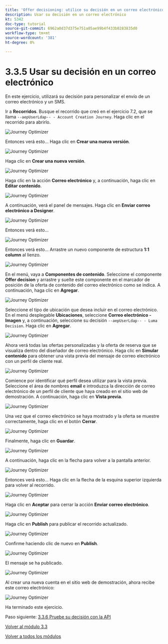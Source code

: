 ```yaml
---
title: 'Offer decisioning: utilice su decisión en un correo electrónico'
description: Usar su decisión en un correo electrónico
kt: 5342
doc-type: tutorial
source-git-commit: 6962a0d37d375e751a05ae99b4f433b0283835d0
workflow-type: tm+mt
source-wordcount: '381'
ht-degree: 0%

---
```


# 3.3.5 Usar su decisión en un correo electrónico

En este ejercicio, utilizará su decisión para personalizar el envío de un correo electrónico y un SMS.

Ir a **Recorridos**. Busque el recorrido que creó en el ejercicio 7.2, que se llama `--aepUserLdap-- - Account Creation Journey`. Haga clic en el recorrido para abrirlo.

![Journey Optimizer](./images/emailoffer1.png)

Entonces verá esto... Haga clic en **Crear una nueva versión**.

![Journey Optimizer](./images/journey1.png)

Haga clic en **Crear una nueva versión**.

![Journey Optimizer](./images/journey2.png)

Haga clic en la acción **Correo electrónico** y, a continuación, haga clic en **Editar contenido**.

![Journey Optimizer](./images/journey3.png)

A continuación, verá el panel de mensajes. Haga clic en **Enviar correo electrónico a Designer**.

![Journey Optimizer](./images/emailoffer2.png)

Entonces verá esto...

![Journey Optimizer](./images/emailoffer5.png)

Entonces verá esto... Arrastre un nuevo componente de estructura **1:1 column** al lienzo.

![Journey Optimizer](./images/emailoffer6.png)

En el menú, vaya a **Componentes de contenido**. Seleccione el componente **Offer decision** y arrastre y suelte este componente en el marcador de posición de la oferta de contenido del correo electrónico como se indica. A continuación, haga clic en **Agregar**.

![Journey Optimizer](./images/emailoffer7.png)

Seleccione el tipo de ubicación que desea incluir en el correo electrónico. En el menú desplegable **Ubicaciones**, seleccione **Correo electrónico - Imagen** y, a continuación, seleccione su decisión `--aepUserLdap-- - Luma Decision`. Haga clic en **Agregar**.

![Journey Optimizer](./images/emailoffer8.png)

Ahora verá todas las ofertas personalizadas y la oferta de reserva que se visualiza dentro del diseñador de correo electrónico. Haga clic en **Simular contenido** para obtener una vista previa del mensaje de correo electrónico con un perfil de cliente real.

![Journey Optimizer](./images/emailoffer9.png)

Comience por identificar qué perfil desea utilizar para la vista previa. Seleccione el área de nombres **email** e introduzca la dirección de correo electrónico de un perfil de cliente que haya creado en el sitio web de demostración. A continuación, haga clic en **Vista previa**.

![Journey Optimizer](./images/emailoffer10.png)

Una vez que el correo electrónico se haya mostrado y la oferta se muestre correctamente, haga clic en el botón **Cerrar**.

![Journey Optimizer](./images/emailoffer11.png)

Finalmente, haga clic en **Guardar**.

![Journey Optimizer](./images/emailoffer12.png)

A continuación, haga clic en la flecha para volver a la pantalla anterior.

![Journey Optimizer](./images/emailoffer13.png)

Entonces verá esto... Haga clic en la flecha de la esquina superior izquierda para volver al recorrido.

![Journey Optimizer](./images/emailoffer14.png)

Haga clic en **Aceptar** para cerrar la acción **Enviar correo electrónico**.

![Journey Optimizer](./images/emailoffer14a.png)

Haga clic en **Publish** para publicar el recorrido actualizado.

![Journey Optimizer](./images/emailoffer14b.png)

Confirme haciendo clic de nuevo en **Publish**.

![Journey Optimizer](./images/emailoffer15.png)

El mensaje se ha publicado.

![Journey Optimizer](./images/emailoffer16.png)

Al crear una nueva cuenta en el sitio web de demostración, ahora recibe este correo electrónico:

![Journey Optimizer](./images/emailoffer17.png)

Ha terminado este ejercicio.

Paso siguiente: [3.3.6 Pruebe su decisión con la API](./ex6.md)

[Volver al módulo 3.3](./offer-decisioning.md)

[Volver a todos los módulos](./../../../overview.md)
